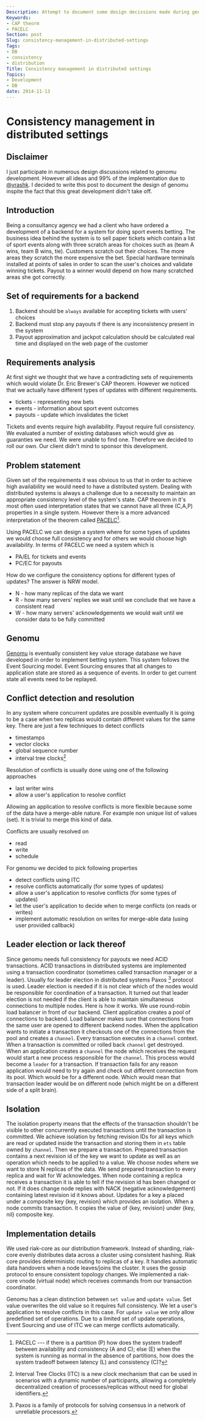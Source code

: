 ```yaml
---
Description: Attempt to document some design decissions made during genomu development.
Keywords:
- CAP theorm
- PACELC
Section: post
Slug: consistency-management-in-distributed-settings
Tags:
- DB
- consistency
- distribution
Title: Consistency management in distributed settings
Topics:
- Development
- DB
date: 2014-11-13
---
```



Consistency management in distributed settings
==============================================


Disclaimer
----------

I just participate in numerous design discussions related to genomu development. However all ideas and 99% of the implementation due to [@yrashk](http://github.com/yrashk). I decided to write this post to document the design of genomu inspite the fact that this great development didn't take off.


Introduction
------------

Being a consultancy agency we had a client who have ordered a development of a backend for a system
for doing sport events betting. The business idea behind the system is to sell paper tickets which contain a list of sport events along with three scratch areas for choices such as (team A wins, team B wins, tie). Customers scratch out their choices. The more areas they scratch the more expensive the bet.
Special hardware terminals installed at points of sales in order to scan the user's choices and validate winning tickets. Payout to a winner would depend on how many scratched areas she got correctly.


## Set of requirements for a backend

1. Backend should be `always` available for accepting tickets with users' choices
2. Backend must stop any payouts if there is any inconsistency present in the system
3. Payout approximation and jackpot calculation should be calculated real time and displayed on the web page of the customer


## Requirements analysis

At first sight we thought that we have a contradicting sets of requirements which would violate Dr. Eric Brewer's CAP theorem. However we noticed that we actually have different types of updates with different requirements.

* tickets - representing new bets
* events - information about sport event outcomes
* payouts - update which invalidates the ticket

Tickets and events require high availability. Payout require full consistency. We evaluated a number of existing databases which would give as guaranties we need. We were unable to find one. Therefore we decided to roll our own. Our client didn't mind to sponsor this development.


## Problem statement

Given set of the requirements it was obvious to us that in order to achieve high availability we would need to have a distributed system. Dealing with distributed systems is always a challenge due to a necessity to maintain an appropriate consistency level of the system's state. CAP theorem in it's most often used interpretation states that we cannot have all three (C,A,P) properties in a single system. However there is a more advanced interpretation of the theorem called [PACELC](http://dbmsmusings.blogspot.ca/2010/04/problems-with-cap-and-yahoos-little.html)[^1].

Using PACELC we can design a system where for some types of updates we would choose full consistency and for others we would choose high availability. In terms of PACELC we need a system which is

   * PA/EL for tickets and events
   * PC/EC for payouts

How do we configure the consistency options for different types of updates? The answer is NRW model.

  * N - how many replicas of the data we want
  * R - how many servers' replies we wait until we conclude that we have a consistent read
  * W - how many servers' acknowledgements we would wait until we consider data to be fully committed

[^1]: PACELC --- if there is a partition (P) how does the system tradeoff between availability and consistency (A and C); else (E) when the system is running as normal in the absence of partitions, how does the system tradeoff between latency (L) and consistency (C)?


Genomu
------

[Genomu](genomu.com) is eventually consistent key value storage database we have developed in order to implement betting system. This system follows the Event Sourcing model. Event Sourcing ensures that all changes to application state are stored as a sequence of events. In order to get current state all events need to be replayed.


## Conflict detection and resolution

In any system where concurrent updates are possible eventually it is going to be a case when two replicas would contain different values for the same key. There are just a few techniques to detect conflicts

  * timestamps
  * vector clocks
  * global sequence number
  * interval tree clocks[^2]

Resolution of conflicts is usually done using one of the following approaches

  * last writer wins
  * allow a user's application to resolve conflict

Allowing an application to resolve conflicts is more flexible because some of the data have a merge-able nature. For example non unique list of values (set). It is trivial to merge this kind of data.

Conflicts are usually resolved on

  * read
  * write
  * schedule

For genomu we decided to pick following properties

  * detect conflicts using ITC
  * resolve conflicts automatically (for some types of updates)
  * allow a user's application to resolve conflicts (for some types of updates)
  * let the user's application to decide when to merge conflicts (on reads or writes)
  * implement automatic resolution on writes for merge-able data (using user provided callback)

[^2]: Interval Tree Clocks (ITC) is a new clock mechanism that can be used in scenarios with a dynamic number of participants, allowing a completely decentralized creation of processes/replicas without need for global identifiers.


## Leader election or lack thereof

Since genomu needs full consistency for payouts we need ACID transactions. ACID transactions in distributed systems are implemented using a transaction coordinator (sometimes called transaction manager or a leader). Usually for leader election in distributed systems Paxos [^3] protocol is used. Leader election is needed if it is not clear which of the nodes would be responsible for coordination of a transaction. It turned out that leader election is not needed if the client is able to maintain simultaneous connections to multiple nodes. Here is how it works. We use round-robin load balancer in front of our backend. Client application creates a pool of connections to backend. Load balancer makes sure that connections from the same user are opened to different backend nodes. When the application wants to initiate a transaction it checkouts one of the connections from the pool and creates a `channel`. Every transaction executes in a `channel` context. When a transaction is committed or rolled back `channel` get destroyed. When an application creates a `channel` the node which receives the request would start a new process responsible for the `channel`. This process would become a `leader` for a transaction. If transaction fails for any reason application would need to try again and check out different connection from its pool. Which would be for a different node. Which would mean that transaction leader would be on different node (which might be on a different side of a split brain).

[^3]: Paxos is a family of protocols for solving consensus in a network of unreliable processors.


## Isolation

The isolation property means that the effects of the transaction shouldn't be visible to other concurrently executed transactions until the transaction is committed. We achieve isolation by fetching revision IDs for all keys which are read or updated inside the transaction and storing them in `ets` table owned by `channel`. Then we prepare a transaction. Prepared transaction contains a next revision id of the key we want to update as well as an operation which needs to be applied to a value. We choose nodes where we want to store N replicas of the data. We send prepared transaction to every replica and wait for W acknowledges. When node containing a replica receives a transaction it is able to tell if the revision id has been changed or not. If it does change node replies with NACK (negative acknowledgement) containing latest revision id it knows about. Updates for a key a placed under a composite key {key, revision} which provides an isolation. When a node commits transaction. It copies the value of {key, revision} under {key, nil} composite key.


## Implementation details

We used riak-core as our distribution framework. Instead of sharding, riak-core evenly distributes data across a cluster using consistent hashing. Riak core provides deterministic routing to replicas of a key. It handles automatic data handovers when a node leaves/joins the cluster. It uses the gossip protocol to ensure consistent topology changes. We implemented a riak-core vnode (virtual node) which receives commands from our transaction coordinator.

Genomu has a clean distinction between `set value` and `update value`. Set value overwrites the old value so it requires full consistency. We let a user's application to resolve conflicts in this case. For `update value` we only allow predefined set of operations. Due to a limited set of update operations, Event Sourcing and use of ITC we can merge conflicts automatically.
